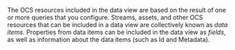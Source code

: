 The OCS resources included in the data view are based on the result of one or more queries that you configure. Streams, assets, and other OCS resources that can be included in a data view are collectively known as _data items_. Properties from data items can be included in the data view as _fields_, as well as information about the data items (such as Id and Metadata).